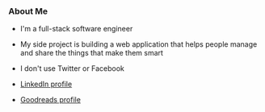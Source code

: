 ### About Me
* I'm a full-stack software engineer

* My side project is building a web application that helps people manage and share the things that make them smart

* I don't use Twitter or Facebook

* [LinkedIn profile](https://www.linkedin.com/in/tomcarroll/)

* [Goodreads profile](https://www.goodreads.com/user/show/27193946-tom-carroll)
